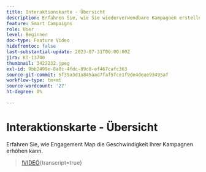 ```yaml
---
title: Interaktionskarte - Übersicht
description: Erfahren Sie, wie Sie wiederverwendbare Kampagnen erstellen und die Geschwindigkeit mithilfe von Interaktionszuordnung erhöhen
feature: Smart Campaigns
role: User
level: Beginner
doc-type: Feature Video
hidefromtoc: false
last-substantial-update: 2023-07-31T00:00:00Z
jira: KT-13740
thumbnail: 3422232.jpeg
exl-id: 9bb2499e-8a0c-4fdc-89c8-ef467cafc363
source-git-commit: 5f39a3d1a845aad7faf5fce1f9de4deae93495af
workflow-type: tm+mt
source-wordcount: '27'
ht-degree: 0%

---
```


# Interaktionskarte - Übersicht

Erfahren Sie, wie Engagement Map die Geschwindigkeit Ihrer Kampagnen erhöhen kann.

>[!VIDEO](https://video.tv.adobe.com/v/3423305/?learn=on&captions=ger){transcript=true}
